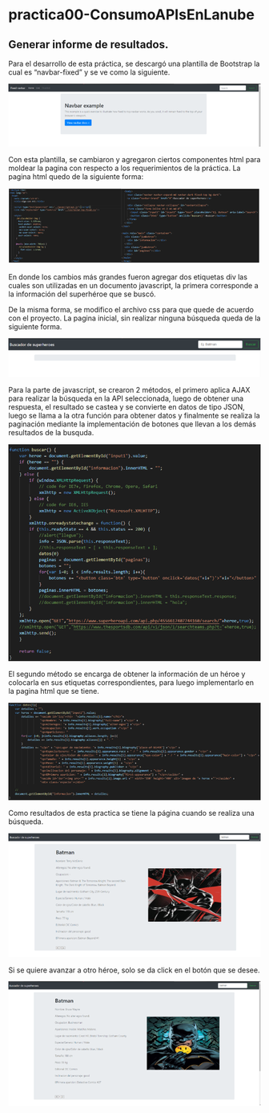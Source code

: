 # practica00-ConsumoAPIsEnLanube

## Generar informe de resultados.

Para el desarrollo de esta práctica, se descargó una plantilla de Bootstrap la cual es “navbar-fixed” y se ve como la siguiente.

![0](/imagenes/i0.png?raw=true "Title")

Con esta plantilla, se cambiaron y agregaron ciertos componentes html para moldear la pagina con respecto a los requerimientos de la práctica. La pagina html quedo de la siguiente forma:

![1](/imagenes/i1.png?raw=true "Title")

En donde los cambios más grandes fueron agregar dos etiquetas div las cuales son utilizadas en un documento javascript, la primera corresponde a la información del superhéroe que se buscó.

De la misma forma, se modifico el archivo css para que quede de acuerdo con el proyecto. La pagina inicial, sin realizar ninguna búsqueda queda de la siguiente forma.

![2](/imagenes/i2.png?raw=true "Title")

Para la parte de javascript, se crearon 2 métodos, el primero aplica AJAX para realizar la búsqueda en la API seleccionada, luego de obtener una respuesta, el resultado se castea y se convierte en datos de tipo JSON, luego se llama a la otra función para obtener datos y finalmente se realiza la paginación mediante la implementación de botones que llevan a los demás resultados de la busquda.

![3](/imagenes/i3.png?raw=true "Title")

El segundo método se encarga de obtener la información de un héroe y colocarla en sus etiquetas correspondientes, para luego implementarlo en la pagina html que se tiene.

![4](/imagenes/i4.png?raw=true "Title")

Como resultados de esta practica se tiene la página cuando se realiza una búsqueda.

![5](/imagenes/i5.png?raw=true "Title")

Si se quiere avanzar a otro héroe, solo se da click en el botón que se desee.

![6](/imagenes/i6.png?raw=true "Title")